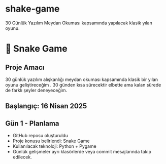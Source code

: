 # shake-game
30 Günlük Yazılım Meydan Okuması kapsamında yapılacak klasik yılan oyunu.


# 🐍 Snake Game

## Proje Amacı
30 günlük yazılım alışkanlığı meydan okuması kapsamında klasik bir yılan oyunu geliştireceğim . 30 günden kısa sürecektir elbette ama kalan sürede de farklı şeyler deneyeceğim.

## Başlangıç: 16 Nisan 2025

##  Gün 1 - Planlama
- GitHub reposu oluşturuldu 
- Proje konusu belirlendi: Snake Game
- Kullanılacak teknoloji: Python + Pygame 
- Günlük gelişmeler ayrı klasörlerde veya commit mesajlarında takip edilecek.


